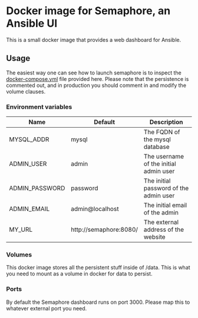 # Docker image for Semaphore, an Ansible UI

This is a small docker image that provides a web dashboard for Ansible. 

## Usage

The easiest way one can see how to launch semaphore is to inspect the [docker-compose.yml]() file provided here. Please note that the persistence is commented out, and in production you should comment in and modify the volume clauses. 

### Environment variables

|Name|Default|Description|
|----|-------|-----------|
|MYSQL_ADDR|mysql|The FQDN of the mysql database|
|ADMIN_USER|admin|The username of the initial admin user|
|ADMIN_PASSWORD|password|The initial password of the admin user|
|ADMIN_EMAIL|admin@localhost|The initial email of the admin|
|MY_URL|http://semaphore:8080/|The external address of the website|

### Volumes

This docker image stores all the persistent stuff inside of /data. This is what you need to mount as a volume in docker for data to persist.

### Ports

By default the Semaphore dashboard runs on port 3000. Please map this to whatever external port you need.


